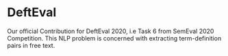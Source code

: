 # DeftEval
Our official Contribution for DeftEval 2020, i.e Task 6 from SemEval 2020 Competition. This NLP problem is concerned with extracting term-definition pairs in free text.
